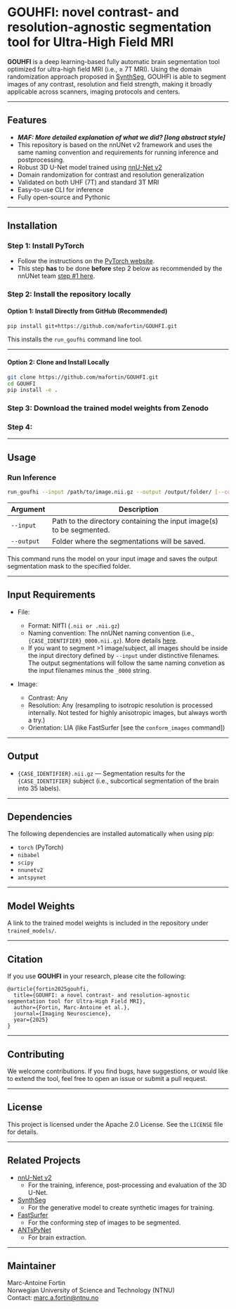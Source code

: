 # GOUHFI: novel contrast- and resolution-agnostic segmentation tool for Ultra-High Field MRI

**GOUHFI** is a deep learning-based fully automatic brain segmentation tool optimized for ultra-high field MRI (i.e., ≥ 7T MRI). Using the domain randomization approach proposed in [SynthSeg](https://github.com/BBillot/SynthSeg), GOUHFI is able to segment images of any contrast, resolution and field strength, making it broadly applicable across scanners, imaging protocols and centers. 

---

## Features

- ***MAF: More detailed explanation of what we did? [long abstract style]***
- This repository is based on the nnUNet v2 framework and uses the same naming convention and requirements for running inference and postprocessing.
- Robust 3D U-Net model trained using [nnU-Net v2](https://github.com/MIC-DKFZ/nnUNet)
- Domain randomization for contrast and resolution generalization
- Validated on both UHF (7T) and standard 3T MRI
- Easy-to-use CLI for inference
- Fully open-source and Pythonic

---

## Installation


### Step 1: Install PyTorch 

- Follow the instructions on the [PyTorch website](https://pytorch.org/get-started/locally/).
- This step **has** to be done **before** step 2 below as recommended by the nnUNet team [step #1 here](https://github.com/MIC-DKFZ/nnUNet/blob/master/documentation/installation_instructions.md#installation-instructions).

### Step 2: Install the repository locally

#### Option 1: Install Directly from GitHub (Recommended)

```bash
pip install git+https://github.com/mafortin/GOUHFI.git
```

This installs the `run_goufhi` command line tool.

---

#### Option 2: Clone and Install Locally

```bash
git clone https://github.com/mafortin/GOUHFI.git
cd GOUHFI
pip install -e .
```

### Step 3: Download the trained model weights from Zenodo

### Step 4: 

---

## Usage

### Run Inference

```bash
run_goufhi --input /path/to/image.nii.gz --output /output/folder/ [--conform]
```

| Argument  | Description                        |
|-----------|------------------------------------|
| `--input`  | Path to the directory containing the input image(s) to be segmented. |
| `--output` | Folder where the segmentations will be saved. |

This command runs the model on your input image and saves the output segmentation mask to the specified folder.

---

## Input Requirements

- File:
    - Format: NIfTI (`.nii or .nii.gz`)
    - Naming convention: The nnUNet naming convention (i.e., `{CASE_IDENTIFIER}_0000.nii.gz`). More details [here](https://github.com/MIC-DKFZ/nnUNet/blob/master/documentation/dataset_format_inference.md).
    - If you want to segment >1 image/subject, all images should be inside the input directory defined by `--input` under distinctive filenames. The output segmentations will follow the same naming convetion as the input filenames minus the `_0000` string.  

- Image:
    - Contrast: Any
    - Resolution: Any (resampling to isotropic resolution is processed internally. Not tested for highly anisotropic images, but always worth a try.)
    - Orientation: LIA (like FastSurfer [see the `conform_images` command])

---

## Output

- `{CASE_IDENTIFIER}.nii.gz` — Segmentation results for the `{CASE_IDENTIFIER}` subject (i.e., subcortical segmentation of the brain into 35 labels).

---

## Dependencies

The following dependencies are installed automatically when using pip:

- `torch` (PyTorch)
- `nibabel`
- `scipy`
- `nnunetv2`
- `antspynet`


---

## Model Weights

A link to the trained model weights is included in the repository under `trained_models/`.

---

## Citation

If you use **GOUHFI** in your research, please cite the following:

```
@article{fortin2025gouhfi,
  title={GOUHFI: a novel contrast- and resolution-agnostic segmentation tool for Ultra-High Field MRI},
  author={Fortin, Marc-Antoine et al.},
  journal={Imaging Neuroscience},
  year={2025}
}
```

---

## Contributing

We welcome contributions. If you find bugs, have suggestions, or would like to extend the tool, feel free to open an issue or submit a pull request.

---

## License

This project is licensed under the Apache 2.0 License. See the `LICENSE` file for details.

---

## Related Projects

- [nnU-Net v2](https://github.com/MIC-DKFZ/nnUNet)
    - For the training, inference, post-processing and evaluation of the 3D U-Net.
- [SynthSeg](https://github.com/BBillot/SynthSeg)
    - For the generative model to create synthetic images for training.
- [FastSurfer](https://github.com/Deep-MI/FastSurfer)
    - For the conforming step of images to be segmented.
- [ANTsPyNet](https://github.com/ANTsX/ANTsPyNet)
    - For brain extraction.

---

## Maintainer

Marc-Antoine Fortin  
Norwegian University of Science and Technology (NTNU)  
Contact: [marc.a.fortin@ntnu.no](mailto:marc.a.fortin@ntnu.no)